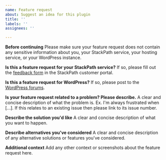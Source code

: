 ```yaml
---
name: Feature request
about: Suggest an idea for this plugin
title: ''
labels: ''
assignees: ''

---
```


**Before continuing**
Please make sure your feature request does not contain any sensitive information
about you, your StackPath service, your hosting service, or your WordPress
instance.

**Is this a feature request for your StackPath service?**
If so, please fill out the [feedback form](https://control.stackpath.com/feedback/)
in the StackPath customer portal.

**Is this a feature request for WordPress?**
If so, please post to the [WordPress forums](https://wordpress.org/support/forums/).

**Is your feature request related to a problem? Please describe.**
A clear and concise description of what the problem is. Ex. I'm always
frustrated when [...]. If this relates to an existing issue then please link to
its issue number.

**Describe the solution you'd like**
A clear and concise description of what you want to happen.

**Describe alternatives you've considered**
A clear and concise description of any alternative solutions or features you've
considered.

**Additional context**
Add any other context or screenshots about the feature request here.
